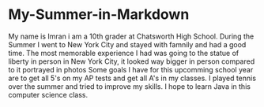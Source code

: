 # My-Summer-in-Markdown

<p> My name is Imran i am a 10th grader at Chatsworth High School. During the Summer I went to New York City and stayed with famnily and had a good time. The most memorable experience I had was going to the statue of liberty in person in New York City, it looked way bigger in person compared to it portrayed in photos Some goals I have for this upcomming school year are to get all 5's on my AP tests and get all A's in my classes. I played tennis over the summer and tried to improve my skills. I hope to learn Java in this computer science class. </p>
